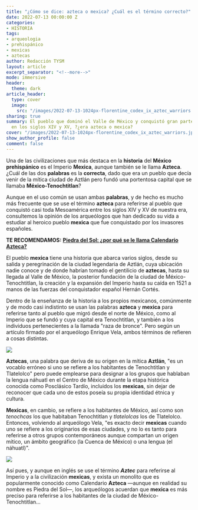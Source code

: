 ```yaml
---
title: "¿Cómo se dice: azteca o mexica? ¿Cuál es el término correcto?"
date: 2022-07-13 00:00:00 Z
categories:
- HISTORIA
tags:
- arqueologia
- prehispánico
- mexicas
- aztecas
author: Redacción TYSM
layout: article
excerpt_separator: "<!--more-->"
mode: immersive
header:
  theme: dark
article_header:
  type: cover
  image:
    src: "/images/2022-07-13-1024px-florentine_codex_ix_aztec_warriors.jpeg"
sharing: true
summary: El pueblo que dominó el Valle de México y conquistó gran parte de Mesoamérica
  en los siglos XIV y XV, ?¿era azteca o mexica?
cover: "/images/2022-07-13-1024px-florentine_codex_ix_aztec_warriors.jpeg"
show_author_profile: false
comment: false
---
```


Una de las civilizaciones que más destaca en la **historia** del **México** **prehispánico** es el Imperio **Mexica**, aunque también se le llama **Azteca**. ¿Cuál de las dos **palabras** es la **correcta**, dado que era un pueblo que decía venir de la mítica ciudad de Aztlán pero fundó una portentosa capital que se llamaba **México-Tenochtitlan**?

Aunque en el uso común se usan ambas **palabras**, y de hecho es mucho más frecuente que se use el término **azteca** para referirse al pueblo que conquistó casi toda Mesoamérica entre los siglos XIV y XV de nuestra era, consultemos la opinión de los arqueólogos que han dedicado su vida a estudiar al heroico pueblo **mexica** que fue conquistado por los invasores españoles.

**TE RECOMENDAMOS:** [**Piedra del Sol: ¿por qué se le llama Calendario Azteca?**](https://blog.tonoysumariachi.com/historia/2022/08/26/piedra-del-sol-por-que-se-le-llama-calendario-azteca.html)

El pueblo **mexica** tiene una historia que abarca varios siglos, desde su salida y peregrinación de la ciudad legendaria de Aztlán, cuya ubicación nadie conoce y de donde habrían tomado el gentilicio de **aztecas**, hasta su llegada al Valle de México, la posterior fundación de la ciudad de México-Tenochtitlan, la creación y la expansión del Imperio hasta su caída en 1521 a manos de las fuerzas del conquistador español Hernán Cortés.

Dentro de la enseñanza de la historia a los propios mexicanos, comúnmente y de modo casi indistinto se usan las palabras **azteca** y **mexica** para referirse tanto al pueblo que migró desde el norte de México, como al Imperio que se fundó y cuya capital era Tenochtitlan, y también a los individuos pertenecientes a la llamada "raza de bronce". Pero según un artículo firmado por el arqueólogo Enrique Vela, ambos términos de refieren a cosas distintas.

![](https://upload.wikimedia.org/wikipedia/commons/thumb/c/cc/Tlatelolco_Market_Diorama.jpg/1024px-Tlatelolco_Market_Diorama.jpg)

**Aztecas**, una palabra que deriva de su origen en la mítica **Aztlán**, "es un vocablo erróneo si uno se refiere a los habitantes de Tenochtitlan y Tlatelolco" pero puede emplearse para designar a los grupos que hablaban la lengua náhuatl en el Centro de México durante la etapa histórica conocida como Posclásico Tardío, incluidos los **mexicas**, sin dejar de reconocer que cada uno de estos poseía su propia identidad étnica y cultura.

**Mexicas**, en cambio, se refiere a los habitantes de México, así como son _tenochcas_ los que habitaban Tenochtitlan y _tlatelolcas_ los de Tlatelolco. Entonces, volviendo al arqueólogo Vela, "es exacto decir **mexicas** cuando uno se refiere a los originarios de esas ciudades, y no lo es tanto para referirse a otros grupos contemporáneos aunque compartan un origen mítico, un ámbito geográfico (la Cuenca de México) o una lengua (el náhuatl)".

![](https://upload.wikimedia.org/wikipedia/commons/thumb/a/ac/Aztec_Sun_Stone_or_Calendar_Stone.jpg/1024px-Aztec_Sun_Stone_or_Calendar_Stone.jpg)

Así pues, y aunque en inglés se use el término **_Aztec_** para referirse al Imperio y a la civilización **mexicas**, y exista un monolito que es popularmente conocido como Calendario **Azteca** —aunque en realidad su nombre es Piedra del Sol—, los arqueólogos acuerdan que **mexica** es más preciso para referirse a los habitantes de la ciudad de México-Tenochtitlan…
